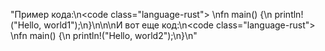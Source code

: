"Пример кода:\n<code class=\"language-rust\"> \nfn main() {\n    println!(\"Hello, world1\");\n}\n</code>\n\nИ вот еще код:\n<code class=\"language-rust\"> \nfn main() {\n    println!(\"Hello, world2\");\n}\n</code>"
